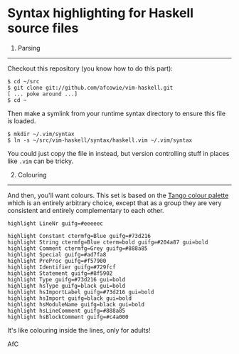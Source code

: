 Syntax highlighting for Haskell source files
============================================

1. Parsing
----------

Checkout this repository (you know how to do this part):

    $ cd ~/src
    $ git clone git://github.com/afcowie/vim-haskell.git
    [ ... poke around ...]
    $ cd ~

Then make a symlink from your runtime syntax directory to ensure this file is
loaded.

    $ mkdir ~/.vim/syntax
    $ ln -s ~/src/vim-haskell/syntax/haskell.vim ~/.vim/syntax

You could just copy the file in instead, but version controlling stuff
in places like `.vim` can be tricky.

2. Colouring
------------

And then, you'll want colours. This set is based on the [Tango colour
palette](http://tango.freedesktop.org/Tango_Icon_Theme_Guidelines#Color_Palette)
which is an entirely arbitrary choice, except that as a group they are very consistent
and entirely complementary to each other.

	highlight LineNr guifg=#eeeeec

	highlight Constant ctermfg=Blue guifg=#73d216
	highlight String ctermfg=Blue cterm=bold guifg=#204a87 gui=bold
	highlight Comment ctermfg=Grey guifg=#888a85
	highlight Special guifg=#ad7fa8
	highlight PreProc guifg=#f57900
	highlight Identifier guifg=#729fcf
	highlight Statement guifg=#8f5902
	highlight Type guifg=#73d216 gui=bold
	highlight hsType guifg=black gui=bold
	highlight hsImportLabel guifg=#73d216 gui=bold
	highlight hsImport guifg=black gui=bold
	highlight hsModuleName guifg=black gui=bold
	highlight hsLineComment guifg=#888a85
	highlight hsBlockComment guifg=#c4a000

It's like colouring inside the lines, only for adults!

AfC

